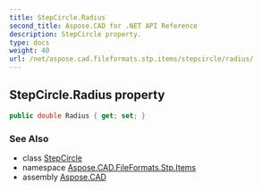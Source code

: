 ```yaml
---
title: StepCircle.Radius
second_title: Aspose.CAD for .NET API Reference
description: StepCircle property. 
type: docs
weight: 40
url: /net/aspose.cad.fileformats.stp.items/stepcircle/radius/
---
```

## StepCircle.Radius property

```csharp
public double Radius { get; set; }
```

### See Also

* class [StepCircle](../)
* namespace [Aspose.CAD.FileFormats.Stp.Items](../../stepcircle/)
* assembly [Aspose.CAD](../../../)


